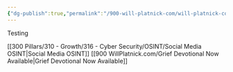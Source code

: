 ```yaml
---
{"dg-publish":true,"permalink":"/900-will-platnick-com/will-platnick-com/","tags":["gardenEntry"]}
---
```



Testing

[[300 Pillars/310 - Growth/316 - Cyber Security/OSINT/Social Media OSINT\|Social Media OSINT]]
[[900 WillPlatnick.com/Grief Devotional Now Available\|Grief Devotional Now Available]]

